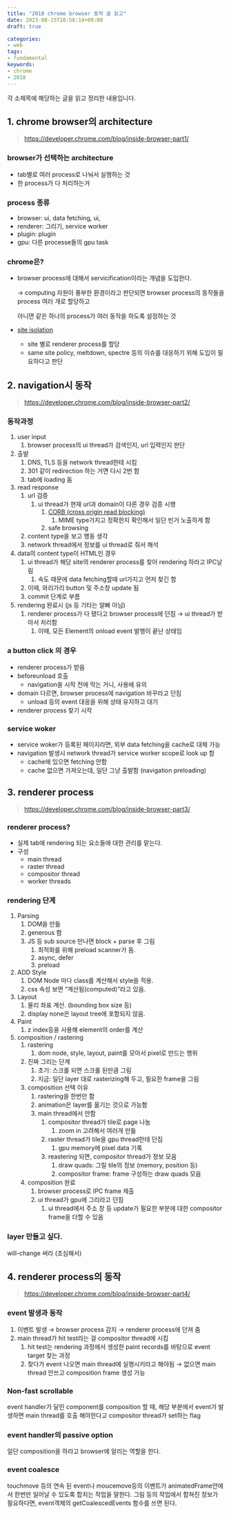 ```yaml
---
title: "2018 chrome browser 동작 글 읽고"
date: 2023-08-15T20:58:14+09:00
draft: true

categories:
- web
tags:
- fundamental
keywords:
- chrome
- 2018
---
```

각 소제목에 해당하는 글을 읽고 정리한 내용입니다.

## 1. chrome browser의 architecture

> https://developer.chrome.com/blog/inside-browser-part1/
> 

### browser가 선택하는 architecture

- tab별로 여러 process로 나눠서 실행하는 것
- 한 process가 다 처리하는거

### process 종류

- browser: ui, data fetching, ui,
- renderer: 그리기, service worker
- plugin: plugin
- gpu: 다른 processe들의 gpu task

### chrome은?

- browser process에 대해서 servicification이라는 개념을 도입한다.
    
    → computing 자원이 풍부한 환경이라고 판단되면 browser process의 동작들을 process 여러 개로 할당하고
    
    아니면 같은 하나의 process가 여러 동작을 하도록 설정하는 것
    
- [site isolation](https://developer.chrome.com/blog/site-isolation/)
    - site 별로 renderer process를 할당
    - same site policy, meltdown, spectre 등의 이슈를 대응하기 위해 도입이 필요하다고 판단

## 2. navigation시 동작

> https://developer.chrome.com/blog/inside-browser-part2/
> 

### 동작과정

1. user input
    1. browser process의 ui thread가 검색인지, url 입력인지 판단
2. 출발
    1. DNS, TLS 등을 network thread한테 시킴
    2. 301 같이 redirection 하는 거면 다시 2번 함
    3. tab에 loading 돔
3. read response
    1. url 검증
        1. ui thread가 현재 url과 domain이 다른 경우 검증 시행
            1. [CORB (cross origin read blocking)](https://www.chromium.org/Home/chromium-security/corb-for-developers/)
                1. MIME type가지고 정확한지 확인해서 일단 빈거 노출하게 함
            2. safe browsing
    2. content type을 보고 행동 생각
    3. network thread에서 정보를 ui thread로 줘서 해석
4. data의 content type이 HTML인 경우
    1. ui thread가 해당 site의 renderer process를 찾아 rendering 하라고 IPC날림
        1. 속도 때문에 data fetching할때 url가지고 먼저 찾긴 함
    2. 이때, 와리가리 button 및 주소창 update 됨
    3. commit 단계로 부름
5. rendering 완료시 (js 등 기타는 알빠 아님)
    1. renderer process가 다 됐다고 browser process에 던짐 → ui thread가 받아서 처리함
        1. 이때, 모든 Element의 onload event 발행이 끝난 상태임

### a button click 의 경우

- renderer process가 받음
- beforeunload 호출
    - navigation을 시작 전에 막는 거니, 사용에 유의
- domain 다르면, browser process에 navigation 바꾸라고 던짐
    - unload 등의 event 대응을 위해 상태 유지하고 대기
- renderer process 찾기 시작

### service woker

- service woker가 등록된 페이지라면, 외부 data fetching을 cache로 대체 가능
- navigation 발생시 network thread가 service worker scope로 look up 함
    - cache에 있으면 fetching 안함
    - cache 없으면 가져오는데, 일단 그냥 출발함 (navigation preloading)

## 3. renderer process

> https://developer.chrome.com/blog/inside-browser-part3/
> 

### renderer process?

- 실제 tab에 rendering 되는 요소들에 대한 관리를 맡는다.
- 구성
    - main thread
    - raster thread
    - compositor thread
    - worker threads

### rendering 단계

1. Parsing
    1. DOM을 만듦
    2. generous 함
    3. JS 등 sub source 만나면 block + parse 후 그림
        1. 최적화를 위해 preload scanner가 돔.
        2. async, defer
        3. preload
2. ADD Style
    1. DOM Node 마다 class를 계산해서 style을 적용.
    2. css 속성 보면 “계산됨(computed)”라고 있음.
3. Layout
    1. 물리 좌표 계산. (bounding box size 등)
    2. display none은 layout tree에 포함되지 않음.
4. Paint
    1. z index등을 사용해 element의 order를 계산
5. composition / rastering
    1. rastering
        1. dom node, style, layout, paint를 모아서 pixel로 만드는 행위
    2. 진짜 그리는 단계
        1. 초기: 스크롤 되면 스크롤 된만큼 그림
        2. 지금: 일단 layer 대로 rasterizing해 두고, 필요한 frame을 그림
    3. composition 선택 이유
        1. rastering을 한번만 함
        2. animation은 layer를 옮기는 것으로 가능함
        3. main thread에서 안함
            1. compositor thread가 tile로 page 나눔
                1. zoom in 고려해서 여러개 만듦
            2. raster thread가 tile을 gpu thread한테 던짐
                1. gpu memory에 pixel data 기록
            3. reastering 되면, compositor thread가 정보 모음
                1. draw quads: 그릴 tile의 정보 (memory, position 등)
                2. compositor frame: frame 구성하는 draw quads 모음
    4. composition 완료
        1. browser process로 IPC frame 제출
        2. ui thread가 gpu에 그리라고 던짐
            1. ui thread에서 주소 창 등 update가 필요한 부분에 대한 compositor frame을 더할 수 있음

### layer 만들고 싶다.

will-change 써라 (조심해서)

## 4. renderer process의 동작

> https://developer.chrome.com/blog/inside-browser-part4/
> 

### event 발생과 동작

1. 이벤트 발생 → browser process 감지 → renderer process에 던져 줌
2. main thread가 hit test라는 걸 compositor thread에 시킴
    1. hit test는 rendering 과정에서 생성한 paint records를 바탕으로 event target 찾는 과정
    2. 찾다가 event 나오면 main thread에 실행시키라고 해야됨 
    → 없으면 main thread 안쓰고 composition frame 생성 가능

### Non-fast scrollable

event handler가 달린 component를 composition 할 때, 해당 부분에서 event가 발생하면 main thread를 호출 해야한다고 compositor thread가 set하는 flag

### event handler의 passive option

일단 composition을 하라고 browser에 알리는 역할을 한다.

### event coalesce

touchmove 등의 연속 된 event나 moucemove등의 이벤트가 animatedFrame안에서 한번만 일어날 수 있도록 합치는 작업을 말한다. 그림 등의 작업에서 합쳐진 정보가 필요하다면, event객체의 getCoalescedEvents 함수를 쓰면 된다.